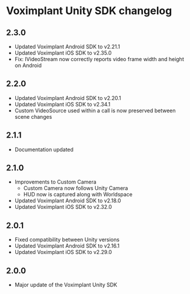 # Voximplant Unity SDK changelog

## 2.3.0

* Updated Voximplant Android SDK to v2.21.1
* Updated Voximplant iOS SDK to v2.35.0
* Fix: IVideoStream now correctly reports video frame width and height on Android

## 2.2.0

* Updated Voximplant Android SDK to v2.20.1
* Updated Voximplant iOS SDK to v2.34.1
* Custom VideoSource used within a call is now preserved between scene changes

## 2.1.1

* Documentation updated

## 2.1.0

* Improvements to Custom Camera
  * Custom Camera now follows Unity Camera
  * HUD now is captured along with Worldspace
* Updated Voximplant Android SDK to v2.18.0
* Updated Voximplant iOS SDK to v2.32.0

## 2.0.1

* Fixed compatibility between Unity versions
* Updated Voximplant Android SDK to v2.16.1
* Updated Voximplant iOS SDK to v2.29.0

## 2.0.0

* Major update of the Voximplant Unity SDK
